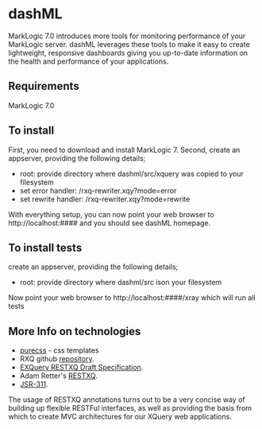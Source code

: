 # dashML

MarkLogic 7.0 introduces more tools for monitoring performance of your MarkLogic server. dashML leverages these tools to make it easy to create lightweight, responsive dashboards giving you up-to-date information on the health and performance of your applications.
 
## Requirements

MarkLogic 7.0


## To install

First, you need to download and install MarkLogic 7. Second, create an appserver, providing the following details;

* root: provide directory where dashml/src/xquery was copied to your filesystem
* set error handler: /rxq-rewriter.xqy?mode=error
* set rewrite handler: /rxq-rewriter.xqy?mode=rewrite

With everything setup, you can now point your web browser to http://localhost:#### and you should see dashML homepage.

## To install tests

create an appserver, providing the following details;

* root: provide directory where dashml/src ison your filesystem

Now point your web browser to http://localhost:####/xray which will run all tests


## More Info on technologies

* [purecss](http://purecss.io/) - css templates
* RXQ github [repository](https://github.com/xquery/rxq).
* [EXQuery RESTXQ Draft Specification](http://exquery.github.com/exquery/exquery-restxq-specification/restxq-1.0-specification.html#method-annotation).
* Adam Retter's [RESTXQ](http://archive.xmlprague.cz/2012/presentations/RESTful_XQuery.pdf).
* [JSR-311](http://download.oracle.com/otndocs/jcp/jaxrs-1.0-fr-eval-oth-JSpec/).
 
The usage of RESTXQ annotations turns out to be a very concise way of building up flexible RESTFul interfaces, as well as providing the basis from which to create MVC architectures for our XQuery web applications.

